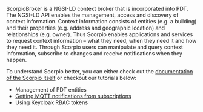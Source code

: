ScorpioBroker is a NGSI-LD context broker that is incorporated into PDT. The NGSI-LD API enables the management, access and discovery of context information. Context information consists of entities (e.g. a building) and their properties (e.g. address and geographic location) and relationships (e.g. owner). 
Thus Scorpio enables applications and services to request context information – what they need, when they need it and how they need it.
Through Scorpio users can manipulate and query context information, subscribe to changes and receive notifications when they happen.

To understand Scorpio better, you can either check out the [documentation of the Scorpio itself](https://scorpio.readthedocs.io/en/latest/?badge=latest) or checkout our tutorials below:
- Management of PDT entities
- [Getting MQTT notifications from subscriptions](https://github.com/IndustryFusion/DigitalTwin/tree/doc-update-scorpio/wiki/fiware/mqtt-tutorial.md)
- Using Keycloak RBAC tokens 
